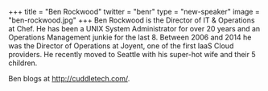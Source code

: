 +++
title = "Ben Rockwood"
twitter = "benr"
type = "new-speaker"
image = "ben-rockwood.jpg"
+++
Ben Rockwood is the Director of IT & Operations at Chef.  He has been a
UNIX System Administrator for over 20 years and an Operations
Management junkie for the last 8.  Between 2006 and 2014 he was the
Director of Operations at Joyent, one of the first IaaS Cloud
providers. He recently moved to Seattle with his super-hot wife and
their 5 children.

Ben blogs at http://cuddletech.com/.
